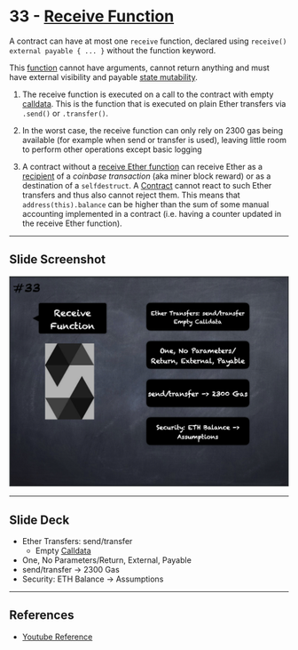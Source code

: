 # 33 - [Receive Function](Receive%20Function.md)
A contract can have at most one `receive` function, declared using `receive() external payable { ... }` without the function keyword. 

This [function](Functions.md) cannot have arguments, cannot return anything and must have external visibility and payable [state mutability](State%20Mutability.md).

1. The receive function is executed on a call to the contract with empty [calldata](../1.%20Ethereum101/Calldata.md). This is the function that is executed on plain Ether transfers via `.send()` or `.transfer()`.
    
2. In the worst case, the receive function can only rely on 2300 gas being available (for example when send or transfer is used), leaving little room to perform other operations except basic logging
    
3. A contract without a [receive Ether function](Receive%20Function.md) can receive Ether as a [recipient](../1.%20Ethereum101/Recipient.md) of a *coinbase transaction* (aka miner block reward) or as a destination of a `selfdestruct`. A [Contract](Contract.md) cannot react to such Ether transfers and thus also cannot reject them. This means that `address(this).balance` can be higher than the sum of some manual accounting implemented in a contract (i.e. having a counter updated in the receive Ether function).

___
## Slide Screenshot
![033.png](../../images/2.%20Solidity%20101/033.png)
___
## Slide Deck
- Ether Transfers: send/transfer
	- Empty [Calldata](../1.%20Ethereum101/Calldata.md)
- One, No Parameters/Return, External, Payable
- send/transfer -> 2300 Gas
- Security: ETH Balance -> Assumptions
___
## References
- [Youtube Reference](https://youtu.be/TCl1IcGl_3I?t=1126)


